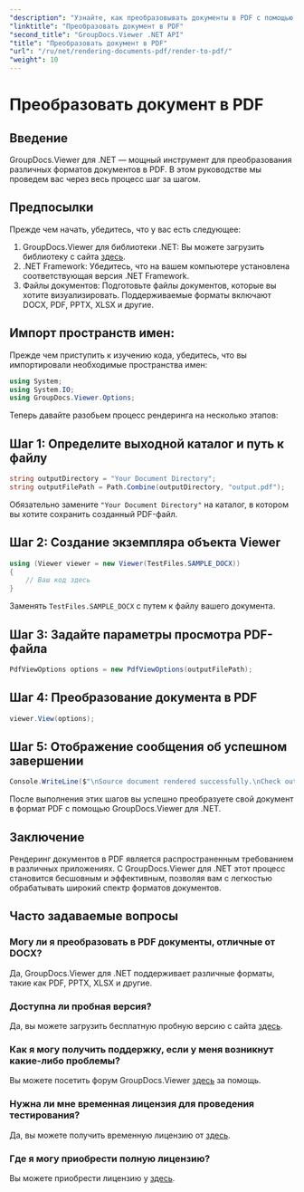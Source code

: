 ```yaml
---
"description": "Узнайте, как преобразовывать документы в PDF с помощью GroupDocs.Viewer для .NET. Пошаговое руководство с предварительными условиями и часто задаваемыми вопросами."
"linktitle": "Преобразовать документ в PDF"
"second_title": "GroupDocs.Viewer .NET API"
"title": "Преобразовать документ в PDF"
"url": "/ru/net/rendering-documents-pdf/render-to-pdf/"
"weight": 10
---
```


# Преобразовать документ в PDF

## Введение
GroupDocs.Viewer для .NET — мощный инструмент для преобразования различных форматов документов в PDF. В этом руководстве мы проведем вас через весь процесс шаг за шагом.
## Предпосылки

Прежде чем начать, убедитесь, что у вас есть следующее:
1. GroupDocs.Viewer для библиотеки .NET: Вы можете загрузить библиотеку с сайта [здесь](https://releases.groupdocs.com/viewer/net/).
2. .NET Framework: Убедитесь, что на вашем компьютере установлена соответствующая версия .NET Framework.
3. Файлы документов: Подготовьте файлы документов, которые вы хотите визуализировать. Поддерживаемые форматы включают DOCX, PDF, PPTX, XLSX и другие.

## Импорт пространств имен:
Прежде чем приступить к изучению кода, убедитесь, что вы импортировали необходимые пространства имен:
```csharp
using System;
using System.IO;
using GroupDocs.Viewer.Options;
```

Теперь давайте разобьем процесс рендеринга на несколько этапов:
## Шаг 1: Определите выходной каталог и путь к файлу
```csharp
string outputDirectory = "Your Document Directory";
string outputFilePath = Path.Combine(outputDirectory, "output.pdf");
```
Обязательно замените `"Your Document Directory"` на каталог, в котором вы хотите сохранить созданный PDF-файл.
## Шаг 2: Создание экземпляра объекта Viewer
```csharp
using (Viewer viewer = new Viewer(TestFiles.SAMPLE_DOCX))
{
    // Ваш код здесь
}
```
Заменять `TestFiles.SAMPLE_DOCX` с путем к файлу вашего документа.
## Шаг 3: Задайте параметры просмотра PDF-файла
```csharp
PdfViewOptions options = new PdfViewOptions(outputFilePath);
```
## Шаг 4: Преобразование документа в PDF
```csharp
viewer.View(options);
```
## Шаг 5: Отображение сообщения об успешном завершении
```csharp
Console.WriteLine($"\nSource document rendered successfully.\nCheck output in {outputDirectory}.");
```
После выполнения этих шагов вы успешно преобразуете свой документ в формат PDF с помощью GroupDocs.Viewer для .NET.

## Заключение
Рендеринг документов в PDF является распространенным требованием в различных приложениях. С GroupDocs.Viewer для .NET этот процесс становится бесшовным и эффективным, позволяя вам с легкостью обрабатывать широкий спектр форматов документов.
## Часто задаваемые вопросы
### Могу ли я преобразовать в PDF документы, отличные от DOCX?
Да, GroupDocs.Viewer для .NET поддерживает различные форматы, такие как PDF, PPTX, XLSX и другие.
### Доступна ли пробная версия?
Да, вы можете загрузить бесплатную пробную версию с сайта [здесь](https://releases.groupdocs.com/).
### Как я могу получить поддержку, если у меня возникнут какие-либо проблемы?
Вы можете посетить форум GroupDocs.Viewer [здесь](https://forum.groupdocs.com/c/viewer/9) за помощь.
### Нужна ли мне временная лицензия для проведения тестирования?
Да, вы можете получить временную лицензию от [здесь](https://purchase.groupdocs.com/temporary-license/).
### Где я могу приобрести полную лицензию?
Вы можете приобрести лицензию у [здесь](https://purchase.groupdocs.com/buy).